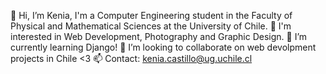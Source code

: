 👋 Hi, I’m Kenia, I'm a Computer Engineering student in the Faculty of Physical and Mathematical Sciences at the University of Chile.
👀 I'm interested in Web Development, Photography and Graphic Design.
🌱 I’m currently learning Django!
💞️ I’m looking to collaborate on web devolpment projects in Chile <3
📫 Contact: kenia.castillo@ug.uchile.cl

<!---
keniacst/keniacst is a ✨ special ✨ repository because its `README.md` (this file) appears on your GitHub profile.
You can click the Preview link to take a look at your changes.
--->
